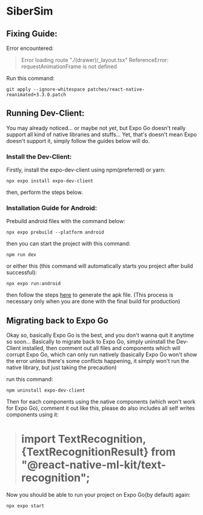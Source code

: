 # SiberSim

## Fixing Guide:

Error encountered:

> Error loading route "./(drawer)/\_layout.tsx" ReferenceError: requestAnimationFrame is not defined

Run this command:

    git apply --ignore-whitespace patches/react-native-reanimated+3.3.0.patch

## Running Dev-Client:

You may already noticed... or maybe not yet, but Expo Go doesn't really support all kind of native libraries and stuffs...
Yet, that's doesn't mean Expo doesn't support it, simply follow the guides below will do.

### Install the Dev-Client:

Firstly, install the expo-dev-client using npm(preferred) or yarn:

    npx expo install expo-dev-client

then, perform the steps below.

### Installation Guide for Android:

Prebuild android files with the command below:

    npx expo prebuild --platform android

then you can start the project with this command:

    npm run dev

or either this (this command will automatically starts you project after build successful):

    npx expo run:android

then follow the steps [here]("https://www.geeksforgeeks.org/methods-of-generating-apk-of-android-application/") to generate the apk file.
(This process is necessary only when you are done with the final build for production)

## Migrating back to Expo Go

Okay so, basically Expo Go is the best, and you don't wanna quit it anytime so soon...
Basically to migrate back to Expo Go, simply uninstall the Dev-Client installed, then comment out all files and components which will corrupt Expo Go, which can only run natively (basically Expo Go won't show the error unless there's some conflicts happening, it simply won't run the native library, but just taking the precaution)

run this command:

    npm uninstall expo-dev-client

Then for each components using the native components (which won't work for Expo Go), comment it out like this, please do also includes all self writes components using it:

> # import TextRecognition, {TextRecognitionResult} from "@react-native-ml-kit/text-recognition";

Now you should be able to run your project on Expo Go(by default) again:

    npx expo start
